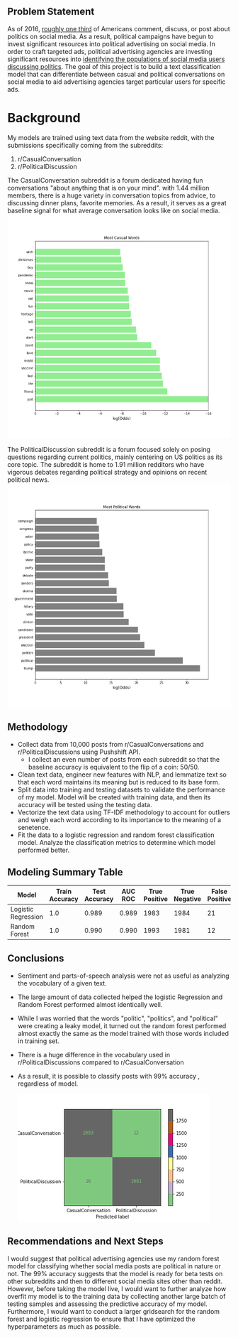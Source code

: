 ## Problem Statement

As of 2016, [roughly one third](https://www.pewresearch.org/internet/2016/10/25/political-content-on-social-media/) of Americans comment, discuss, or post about politics on social media. As a result, political campaigns have begun to invest significant resources into political advertising on social media. In order to craft targeted ads, political advertising agencies are investing significant resources into [identifying the populations of social media users discussing politics](https://www.americanbar.org/groups/crsj/publications/human_rights_magazine_home/voting-in-2020/political-advertising-on-social-media-platforms/). The goal of this project is to build a text classification model that can differentiate between casual and political conversations on social media to aid advertising agencies target particular users for specific ads. 

# Background

My models are trained using text data from the website reddit, with the submissions specifically coming from the subreddits: 
1. r/CasualConversation
2. r/PoliticalDiscussion

The CasualConversation subreddit is a forum dedicated having fun conversations "about anything that is on your mind". with 1.44 million members, there is a huge variety in conversation topics from advice, to discussing dinner plans, favorite memories. As a result, it serves as a great baseline signal for what average conversation looks like on social media.
![fig1](./Figures/most_casual_words.png)

The PoliticalDiscussion subreddit is a forum focused solely on posing questions regarding current politics, mainly centering on US politics as its core topic. The subreddit is home to 1.91 million redditors who have vigorous debates regarding political strategy and opinions on recent political news.
![fig2](./Figures/most_political_words.png)

## Methodology

* Collect data from 10,000 posts from r/CasualConversations and r/PoliticalDiscussions using Pushshift API.
    * I collect an even number of posts from each subreddit so that the baseline accuracy is equivalent to the flip of a coin: 50/50. 
* Clean text data, engineer new features with NLP, and lemmatize text so that each word maintains its meaning but is reduced to its base form.  
* Split data into training and testing datasets to validate the performance of my model. Model will be created with training data, and then its accuracy will be tested using the testing data. 
* Vectorize the text data using TF-IDF methodology to account for outliers and weigh each word according to its importance to the meaning of a senetence. 
* Fit the data to a logistic regression and random forest classification model. Analyze the classification metrics to determine which model performed better. 

## Modeling Summary Table

|Model| Train Accuracy| Test Accuracy| AUC ROC| True Positive| True Negative| False Positive| False Negative|
|---|---|---|---|---|---|---|---|
|Logistic Regression| 1.0|0.989|0.989|1983|1984|21|24|
|Random Forest|1.0|0.990|0.990|1993|1981|12|26|

## Conclusions

* Sentiment and parts-of-speech analysis were not as useful as analyzing the vocabulary of a given text. 
* The large amount of data collected helped the logistic Regression and Random Forest performed almost identically well.
* While I was worried that the words "politic", "politics", and "political" were creating a leaky model, it turned out the random forest performed almost exactly the same as the model trained with those words included in training set. 
* There is a huge difference in the vocabulary used in r/PoliticalDiscussions compared to r/CasualConversation
* As a result, it is possible to classify posts with 99% accuracy , regardless of model. 

     ![fig3](./Figures/confusion_matrix.png)

## Recommendations and Next Steps

I would suggest that political advertising agencies use my random forest model for classifying whether social media posts are political in nature or not. The 99% accuracy suggests that the model is ready for beta tests on other subreddits and then to different social media sites other than reddit. However, before taking the model live, I would want to further analyze how overfit my model is to the training data by collecting another large batch of testing samples and assessing the predictive accuracy of my model. Furthermore, I would want to conduct a larger gridsearch for the random forest and logistic regression to ensure that I have optimized the hyperparameters as much as possible.    
